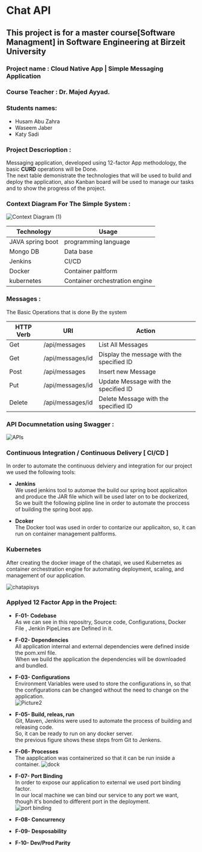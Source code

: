 # Chat API <br>
## This project is for a master course[Software Managment] in Software Engineering at Birzeit University  

### Project name : Cloud Native App | Simple Messaging Application 

### Course Teacher : Dr. Majed Ayyad.

### Students names: 
- Husam Abu Zahra   
- Waseem Jaber  
- Katy Sadi   

### Project Descrioption  :
Messaging application, developed using 12-factor App methodology, the basic **CURD** operations will be Done.  
The next table demonistrate the technologies that will be used to build and deploy the application, also Kanban board will be used to manage our tasks and to show the progress of the project.  

### Context Diagram For The Simple System  :

![Context Diagram (1)](https://user-images.githubusercontent.com/54929537/100285323-5e9fa080-2f79-11eb-9d8c-c6a080b16b56.jpg)



| Technology      | Usage               |
| --------------- | --------------------|
|JAVA spring boot | programming language|
|Mongo DB         | Data base           |
|Jenkins          | CI/CD               |
|Docker           | Container paltform   |
|kubernetes       | Container orchestration engine|

### Messages :
The Basic Operations that is done By the system

| HTTP Verb       |       URI               |    Action            |
| --------------- | ------------------------|-----------------------------------------------|
| Get             |  /api/messages          |    List All Messages                          |
| Get             |  /api/messages/id       |    Display the message with the specified ID  |
| Post            |  /api/messages          |    Insert new Message                         |
| Put             |  /api/messages/id       |    Update Message with the specified ID       |
| Delete          |  /api/messages/id       |    Delete Message with the specified ID       |



### API Documnetation using Swagger  :

![APIs](https://user-images.githubusercontent.com/54929537/99323052-00d4cf80-287a-11eb-8479-2673f9f0732b.PNG)


### Continuous Integration / Continuous Delivery [ CI/CD ]

In order to automate the continuous delviery and integration for our project we used the following tools:

- **Jenkins**   
We used jenkins tool to automae the build our spring boot applicaiton and produce the JAR file which will be used later on to be dockerized, So we built the following pipline line in order to automate the proccess of building the spring boot app.


- **Dcoker**  
The Docker tool was used in order to contarize our applicaiton, so, it can run on container management paltforms.  


### Kubernetes  
After creating the docker image of the chatapi, we used Kubernetes as container orchestration engine for automating deployment, scaling, and management of our application.  
  
   
   ![chatapisys](https://user-images.githubusercontent.com/54929537/106003014-74852b00-60ba-11eb-8e80-0376147dbaab.png)



### Applyed 12 Factor App in the Project:   
- **F-01- Codebase**  
As we can see in this repositry, Source code, Configurations, Docker File , Jenkin PipeLines are Defined in it.  
- **F-02- Dependencies**   
All application internal and external dependencies were defined inside the pom.xml file.  
When we build the application the dependencies will be downloaded and bundled.   
- **F-03- Configurations**     
Environment Variables were used to store the configurations in, so that the configurations can be changed without the need to change on the application.  
![Picture2](https://user-images.githubusercontent.com/54929537/106011536-3b04ed80-60c3-11eb-80c3-7c7e74107e0a.png)

- **F-05- Build, releas, run**  
Git, Maven, Jenkins were used to automate the process of building and releasing code.  
So, it can be ready to run on any docker server.  
the previous figure shows these steps from Git to Jenkens.  
- **F-06- Processes**   
The aapplication was containerized so that it can be run inside a container.
![dock](https://user-images.githubusercontent.com/54929537/106014140-ddbe6b80-60c5-11eb-8c94-c8b02d8387a5.png)

- **F-07- Port Binding**   
In order to expose our application to external we used port binding factor.  
In our local machine we can bind our service to any port we want, though it's bonded to different port in the deployment.  
![port binding](https://user-images.githubusercontent.com/54929537/106195410-c7dda300-61b8-11eb-9009-de05405c1cf5.png)

- **F-08- Concurrency**  
- **F-09- Desposability**   
- **F-10- Dev/Prod Parity**   




